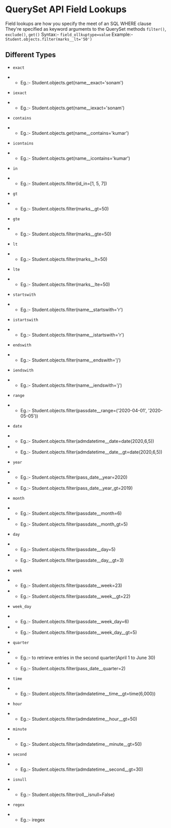 # QuerySet API Field Lookups

Field lookups are how you specify the meet of an SQL WHERE clause
They're specified as keyword arguments to the QuerySet methods `filter()`, `exclude()`, `get()`
Syntax:- `field_ollkuptype=value`
Example:- `Student.objects.filter(marks__lt='50')`

## Different Types
- `exact`
-   - Eg.:- Student.objects.get(name__exact='sonam')

- `iexact`
-   - Eg.:- Student.objects.get(name__iexact='sonam')

- `contains`
-   - Eg.:- Student.objects.get(name__contains='kumar')

- `icontains`
-   - Eg.:- Student.objects.get(name__icontains='kumar')

- `in`
-   - Eg.:- Student.objects.filter(id_in=[1, 5, 7])

- `gt`
-   - Eg.:- Student.objects.filter(marks__gt=50)

- `gte`
-   - Eg.:- Student.objects.filter(marks__gte=50)

- `lt`
-   - Eg.:- Student.objects.filter(marks__lt=50)

- `lte`
-   - Eg.:- Student.objects.filter(marks__lte=50)

- `startswith`
-   - Eg.:- Student.objects.filter(name__startswith='r')

- `istartswith`
-   - Eg.:- Student.objects.filter(name__istartswith='r')

- `endswith`
-   - Eg.:- Student.objects.filter(name__endswith='j')

- `iendswith`
-   - Eg.:- Student.objects.filter(name__iendswith='j')

- `range`
-   - Eg.:- Student.objects.filter(passdate__range=('2020-04-01', '2020-05-05'))

- `date`
-   - Eg.:- Student.objects.filter(admdatetime__date=date(2020,6,5))
-   - Eg.:- Student.objects.filter(admdatetime__date__gt=date(2020,6,5))

- `year`
-   - Eg.:- Student.objects.filter(pass_date__year=2020)
-   - Eg.:- Student.objects.filter(pass_date__year_gt=2019)

- `month`
-   - Eg.:- Student.objects.filter(passdate__month=6)
-   - Eg.:- Student.objects.filter(passdate__month_gt=5)

- `day`
-   - Eg.:- Student.objects.filter(passdate__day=5)
-   - Eg.:- Student.objects.filter(passdate__day__gt=3)

- `week`
-   - Eg.:- Student.objects.filter(passdate__week=23)
-   - Eg.:- Student.objects.filter(passdate__week__gt=22)

- `week_day`
-   - Eg.:- Student.objects.filter(passdate__week_day=6)
-   - Eg.:- Student.objects.filter(passdate__week_day__gt=5)

- `quarter`
-   - Eg.:- to retrieve entries in the second quarter(April 1 to June 30)
-   - Eg.:- Student.objects.filter(pass_date__quarter=2)

- `time`
-   - Eg.:- Student.objects.filter(admdatetime__time__gt=time(6,000))

- `hour`
-   - Eg.:- Student.objects.filter(admdatetime__hour__gt=50)

- `minute`
-   - Eg.:- Student.objects.filter(admdatetime__minute__gt=50)

- `second`
-   - Eg.:- Student.objects.filter(admdatetime__second__gt=30)

- `isnull`
-   - Eg.:- Student.objects.filter(roll__isnull=False)

- `regex`
-   - Eg.:- iregex
